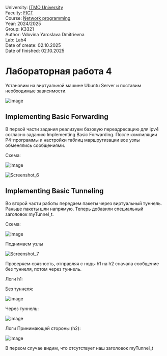 
University: [ITMO University](https://itmo.ru/ru/)  
Faculty: [FICT](https://fict.itmo.ru)  
Course: [Network programming](https://github.com/itmo-ict-faculty/network-programming)  
Year: 2024/2025  
Group: K3321  
Author: Vdovina Yaroslava Dmitrievna  
Lab: Lab4  
Date of create: 02.10.2025  
Date of finished: 02.10.2025  

# Лабораторная работа 4

Установим на виртуальной машине Ubuntu Server и поставим необходимые зависимости.

![image](https://github.com/user-attachments/assets/7ed062c6-d871-4237-9569-4f67a02a43f4)


## Implementing Basic Forwarding

В первой части задания реализуем базовую переадресацию для ipv4 согласно заданию Implementing Basic Forwarding. После компиляции P4-программы и настройки таблиц маршрутизации все узлы обменялись сообщениями.

Схема:

![image](https://github.com/user-attachments/assets/ebed908b-34a7-4533-a3ee-54c10a9941f6)


![Screenshot_6](https://github.com/user-attachments/assets/69d00b86-6d9e-414b-b06c-72c9c1c08571)



## Implementing Basic Tunneling
Во второй части работы передаем пакеты через виртуальный туннель.
Раньше пакеты шли напрямую. Теперь добавили специальный заголовок myTunnel_t.

Схема:

![image](https://github.com/user-attachments/assets/d67b0b2d-5fb3-4ab0-9fc3-370ca5ed5c9c)


Поднимаем узлы

![Screenshot_7](https://github.com/user-attachments/assets/57accb43-6f86-46a8-9127-f7522f8cbe1a)

Проверяем связность, отправляя с ноды h1 на h2 сначала сообщение без туннеля, потом через туннель.

Логи h1:

Без туннеля:

![image](https://github.com/user-attachments/assets/b6b9c0c3-364a-4f90-af47-60058b44d10b)

Через туннель:

![image](https://github.com/user-attachments/assets/d0193ae9-b9a9-4ae8-87d5-925bb705cf80)


Логи Принимающей стороны (h2):

![image](https://github.com/user-attachments/assets/bf4a42ed-55af-4b31-91aa-8c6ccd921bc5)

В первом случае видим, что отсутствует наш заголовок myTunnel_t

